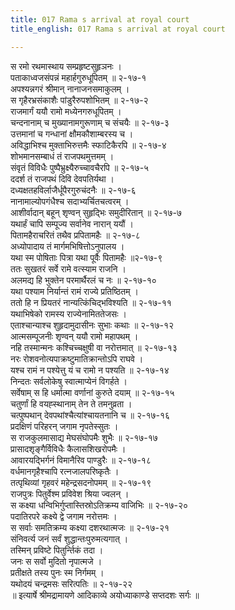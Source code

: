 ```yaml
---
title: 017 Rama s arrival at royal court
title_english: 017 Rama s arrival at royal court

---
```

स रमो रथमास्थाय सम्प्रहृष्टसुहृञनः ।  
पताकाध्वजसंपन्नं महार्हगुरुधूपितम् ॥ २-१७-१  
अपश्यन्नगरं श्रीमान् नानाजनसमाकुलम् ।  
स गृहैरभ्रसंकाशैः पांडुरैरुपशोभितम् ॥ २-१७-२  
राजमार्गं ययौ रामो मध्येनगरुधूपितम् ।  
चन्दनानाम् च मुख्यानामगुरूणाम् च संचयैः ॥ २-१७-३  
उत्तमानां च गन्धानां क्षौमकौशाम्बरस्य च ।  
अविद्धाभिश्च मुक्ताभिरुत्तमैः स्फाटिकैरपि ॥ २-१७-४  
शोभमानसम्बाधं तं राजपथमुत्तमम् ।  
संवृतं विविधैः पुष्पैभ्रुक्ष्यैरुच्चावचैरपि ॥ २-१७-५  
ददर्श तं राजपथं दिवि देवपतिर्यथा ।  
दध्यक्षतहविर्लाजैर्धूपैरगुरुचंदनैः ॥ २-१७-६  
नानामाल्योपगंधैश्च सदाभ्यर्चितचत्वरम् ।  
आशीर्वादान् बहून् शृण्वन् सुहृद्भिः समुदीरितान् ॥ २-१७-७  
यथार्हं चापि सम्पूज्य सर्वानेव नारान् ययौं ।  
पितामहैराचरितं तथैव प्रपितामहैः ॥ २-१७-८  
अध्योपादाय तं मार्गमभिषित्तोऽनुपालय ।  
यथा स्म पोषिताः पित्रा यथा पूर्वैः पितामहैः ॥२-१७-९  
ततः सुखतरं सर्वे रामे वत्स्याम राजनि ।  
अलमद्य हि भुक्तेन परमार्थैरलं च नः ॥ २-१७-१०  
यथा पश्याम निर्यान्तं रामं राज्ये प्रतिष्ठितम् ।  
ततो हि न प्रियतरं नान्यत्किंचिद्भविश्यति ॥ २-१७-११  
यथाभिषेको रामस्य राज्येनामिततेजसः ।  
एताश्चान्याश्च शुहृदामुदासीनः सुभाः कथाः ॥ २-१७-१२  
आत्मसम्पूजनीः शृण्वन् ययौ रामो महापथम् ।  
नहि तस्मान्मनः कश्चिच्चक्षुषी वा नरोत्तमात् ॥ २-१७-१३  
नरः रोशवनोत्यपाक्रष्टुमातिक्रान्तोऽपि राघवे ।  
यश्च रामं न पश्येत्तु यं च रामो न पश्यति ॥ २-१७-१४  
निन्दतः सर्वलोकेषु स्वात्माप्येनं विगर्हते ।  
सर्वेषाम् स हि धर्मात्मा वर्णानां कुरुते दयाम् ॥ २-१७-१५  
चतुर्णां हि वयह्स्थानाम् तेन ते तमनुव्रता ।  
चत्पुष्पथान् देवपथांश्चैत्यांश्चायतनानि च ॥ २-१७-१६  
प्रदक्षिणं परिहरन् जगाम नृपतेस्सुतः ।  
स राजकुलमासाद्य मेघसंघोपमैः शुभैः ॥ २-१७-१७  
प्रासादशृङ्गैर्विविधैः कैलासशिखरोपमैः ।  
आवारयद्भिर्गनं विमानैरिव पाण्डुरैः ॥ २-१७-१८  
वर्धमानगृहैश्चापि रत्नजालपरिष्कृतैः ।  
तत्पृथिव्यां गृहवरं महेन्द्रसदनोपमम् ॥ २-१७-१९  
राजपुत्रः पितुर्वेश्म प्रविवेश श्रिया ज्वलन् ।  
स कक्ष्या धन्विभिर्गुप्तास्तिस्रोऽतिक्रम्य वाजिभिः ॥ २-१७-२०  
पदातिरपरे कक्ष्ये द्वे जगाम नरोत्तमः ।  
स सर्वाः समतिक्रम्य कक्ष्या दशरथात्मजः ॥ २-१७-२१  
संनिवर्त्य जनं सर्वं शुद्धान्तःपुरुमत्यगात् ।  
तस्मिन् प्रविष्टे पितुर्न्तिकं तदा ।  
जनः स सर्वो मुदितो नृपात्मजे ।  
प्रतीक्षते तस्य पुनः स्म निर्गमम् ।  
यथोदयं चन्द्रमसः सरित्पतिः ॥ २-१७-२२  
॥ इत्यार्षे श्रीमद्रामायणे आदिकाव्ये अयोध्याकाण्डे सप्तदशः सर्गः ॥